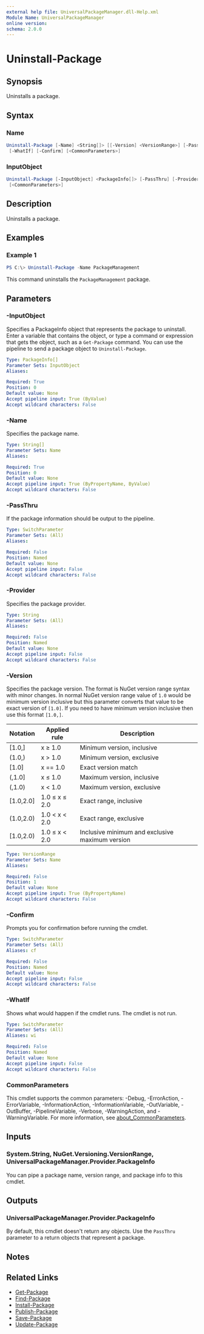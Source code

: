 ```yaml
---
external help file: UniversalPackageManager.dll-Help.xml
Module Name: UniversalPackageManager
online version:
schema: 2.0.0
---
```


# Uninstall-Package

## Synopsis

Uninstalls a package.

## Syntax

### Name

```powershell
Uninstall-Package [-Name] <String[]> [[-Version] <VersionRange>] [-PassThru] [-Provider <String>]
 [-WhatIf] [-Confirm] [<CommonParameters>]
```

### InputObject

```powershell
Uninstall-Package [-InputObject] <PackageInfo[]> [-PassThru] [-Provider <String>] [-WhatIf] [-Confirm]
 [<CommonParameters>]
```

## Description

Uninstalls a package.

## Examples

### Example 1

```powershell
PS C:\> Uninstall-Package -Name PackageManagement
```

This command uninstalls the `PackageManagement` package.

## Parameters

### -InputObject

Specifies a PackageInfo object that represents the package to uninstall.
Enter a variable that contains the object, or type a command or expression that gets the object, such as a `Get-Package` command.
You can use the pipeline to send a package object to `Uninstall-Package`.

```yaml
Type: PackageInfo[]
Parameter Sets: InputObject
Aliases:

Required: True
Position: 0
Default value: None
Accept pipeline input: True (ByValue)
Accept wildcard characters: False
```

### -Name

Specifies the package name.

```yaml
Type: String[]
Parameter Sets: Name
Aliases:

Required: True
Position: 0
Default value: None
Accept pipeline input: True (ByPropertyName, ByValue)
Accept wildcard characters: False
```

### -PassThru

If the package information should be output to the pipeline.

```yaml
Type: SwitchParameter
Parameter Sets: (All)
Aliases:

Required: False
Position: Named
Default value: None
Accept pipeline input: False
Accept wildcard characters: False
```

### -Provider

Specifies the package provider.

```yaml
Type: String
Parameter Sets: (All)
Aliases:

Required: False
Position: Named
Default value: None
Accept pipeline input: False
Accept wildcard characters: False
```

### -Version

Specifies the package version.
The format is NuGet version range syntax with minor changes.
In normal NuGet version range value of `1.0` would be minimum version inclusive but this parameter converts that value to be exact version of `[1.0]`.
If you need to have minimum version inclusive then use this format `[1.0,]`.

| Notation  | Applied rule  | Description                                     |
| --------  | ------------  | -----------                                     |
| [1.0,]    | x ≥ 1.0       | Minimum version, inclusive                      |
| (1.0,)    | x > 1.0       | Minimum version, exclusive                      |
| [1.0]     | x == 1.0      | Exact version match                             |
| (,1.0]    | x ≤ 1.0       | Maximum version, inclusive                      |
| (,1.0)    | x < 1.0       | Maximum version, exclusive                      |
| [1.0,2.0] | 1.0 ≤ x ≤ 2.0 | Exact range, inclusive                          |
| (1.0,2.0) | 1.0 < x < 2.0 | Exact range, exclusive                          |
| [1.0,2.0) | 1.0 ≤ x < 2.0 | Inclusive minimum and exclusive maximum version |

```yaml
Type: VersionRange
Parameter Sets: Name
Aliases:

Required: False
Position: 1
Default value: None
Accept pipeline input: True (ByPropertyName)
Accept wildcard characters: False
```

### -Confirm

Prompts you for confirmation before running the cmdlet.

```yaml
Type: SwitchParameter
Parameter Sets: (All)
Aliases: cf

Required: False
Position: Named
Default value: None
Accept pipeline input: False
Accept wildcard characters: False
```

### -WhatIf

Shows what would happen if the cmdlet runs.
The cmdlet is not run.

```yaml
Type: SwitchParameter
Parameter Sets: (All)
Aliases: wi

Required: False
Position: Named
Default value: None
Accept pipeline input: False
Accept wildcard characters: False
```

### CommonParameters

This cmdlet supports the common parameters: -Debug, -ErrorAction, -ErrorVariable, -InformationAction, -InformationVariable, -OutVariable, -OutBuffer, -PipelineVariable, -Verbose, -WarningAction, and -WarningVariable. For more information, see [about_CommonParameters](http://go.microsoft.com/fwlink/?LinkID=113216).

## Inputs

### System.String, NuGet.Versioning.VersionRange, UniversalPackageManager.Provider.PackageInfo

You can pipe a package name, version range, and package info to this cmdlet.

## Outputs

### UniversalPackageManager.Provider.PackageInfo

By default, this cmdlet doesn't return any objects. Use the `PassThru` parameter to a return objects that represent a package.

## Notes

## Related Links

* [Get-Package](Get-Package.md)
* [Find-Package](Find-Package.md)
* [Install-Package](Install-Package.md)
* [Publish-Package](Publish-Package.md)
* [Save-Package](Save-Package.md)
* [Update-Package](Update-Package.md)
